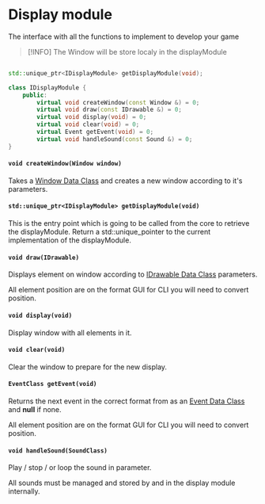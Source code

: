 # Display module
The interface with all the functions to implement to develop your game

> [!INFO] The Window will be store localy in the displayModule

```Cpp

std::unique_ptr<IDisplayModule> getDisplayModule(void);

class IDisplayModule {
    public:
	    virtual void createWindow(const Window &) = 0;
        virtual void draw(const IDrawable &) = 0;
        virtual void display(void) = 0;
        virtual void clear(void) = 0;
        virtual Event getEvent(void) = 0;
        virtual void handleSound(const Sound &) = 0;
}
```

#### `void createWindow(Window window)`
Takes a [Window Data Class](<Data structures.md#Window>) and creates a new window according to it's parameters.
#### `std::unique_ptr<IDisplayModule> getDisplayModule(void)`
This is the entry point which is going to be called from the core to retrieve the displayModule.
Return a std::unique_pointer to the current implementation of the displayModule.
#### `void draw(IDrawable)`
Displays element on window according to [IDrawable Data Class](<Data structures.md#IDrawable>) parameters.

All element position are on the format GUI for CLI you will need to convert position.
#### `void display(void)`
Display window with all elements in it.
#### `void clear(void)`
Clear the window to prepare for the new display.
#### `EventClass getEvent(void)`
Returns the next event in the correct format from as an [Event Data Class](<Data structures.md#Event>) and **null** if none.

All element position are on the format GUI for CLI you will need to convert position.
#### `void handleSound(SoundClass)`
Play / stop / or loop the sound in parameter.

All sounds must be managed and stored by and in the display module internally.